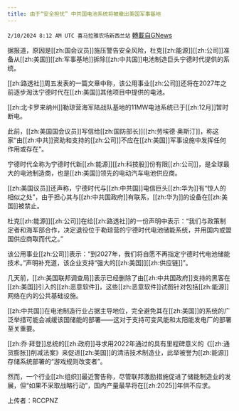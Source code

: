 ```yaml
---
title: 由于“安全担忧” 中共国电池系统将被撤出美国军事基地
---
```

`2/10/2024 8:12 AM UTC 喜马拉雅农场新西兰站` [轉載自GNews](https://gnews.org/articles/2296955)

据报道，原因是[[zh:国会议员]]施压警告安全风险，杜克[[zh:能源]][[zh:公司]]准备从[[zh:美国]][[zh:军事基地]]拆除[[zh:中共国]]电池制造巨头宁德时代提供的系统。

[[zh:路透社]]周五发表的一篇文章中称，该公用事业[[zh:公司]]还将在2027年之前逐步淘汰宁德时代在[[zh:美国]]其他项目中提供的电池。

[[zh:北卡罗来纳州]]勒琼营海军陆战队基地的11MW电池系统已于[[zh:12月]]暂时断电。

此前，[[zh:美国国会议员]]写信给[[zh:国防部长]][[zh:劳埃德·奥斯汀]]，称这家“由[[zh:中共]]资助和支持的[[zh:公司]]不应在[[zh:美国]]军事设施中发挥任何作用或存在”。

宁德时代全称为宁德时代新[[zh:能源]][[zh:科技股]]份有限[[zh:公司]]，是全球最大的电池制造商，也是[[zh:美国]]领先的电动汽车电池供应商。

[[zh:美国议员]]还声称，宁德时代与[[zh:中共国]]电信巨头[[zh:华为]]有“惊人的相似之处”，由于担心其与[[zh:中共国政府]]有联系，[[zh:华为]]的设备在[[zh:美国]]被禁止。

杜克[[zh:能源]][[zh:公司]]在给[[zh:路透社]]的一份声明中表示：“我们与政策制定者和海军部合作，决定退役位于勒琼营的宁德时代电池储能系统，并用国内或盟国供应商取而代之。”

该公用事业[[zh:公司]]表示：“到2027年，我们将自愿不再指定宁德时代电池储能技术。”声明补充道，该企业支持“强大的[[zh:美国]][[zh:供应链]]”。

几天前，[[zh:美国联邦调查局]]表示已经删除了由[[zh:中共国政府]]支持的黑客在[[zh:美国]]引入的[[zh:恶意软件]]，这些[[zh:恶意软件]]试图针对包括[[zh:能源]]网络在内的公共基础设施。

[[zh:中共国]]在电池制造行业占据主导地位，完全避免其在[[zh:美国]]的系统的广泛举措可能会减缓该国储能的部署——这对于支持可变风能和太阳能发电厂的部署至关重要。

[[zh:乔·拜登]]总统的[[zh:政府]]寻求用2022年通过的具有里程碑意义的《[[zh:通货膨胀]]削减法案》来促进[[zh:美国]]的清洁技术制造业，此举被誉为[[zh:能源]]存储系统部署的“游戏规则改变者”。

然而，一个行业[[zh:组织]]最近警告称，尽管联邦激励措施促进了储能制造业的发展，但“如果不采取战略行动”，国内产量最早将在[[zh:2025]]年供不应求。

上传者：RCCPNZ
